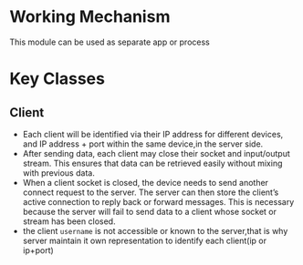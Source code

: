 # Working Mechanism
This module can be used as separate app or process
# Key Classes
## Client
- Each client will be identified via their IP address for different devices, and IP address + port within the same device,in the server side.
- After sending data, each client may close their socket and input/output stream. This ensures that data can be retrieved easily
  without mixing with previous data.
- When a client socket is closed, the device needs to send another connect request to the server. The server can then store
  the client’s active connection to reply back or forward messages. This is necessary because the server will fail to send data to a
  client whose socket or stream has been closed. 
- the client `username` is not accessible or known to the server,that is why server maintain it own representation to identify each client(ip or ip+port)

